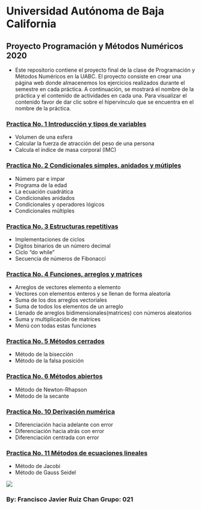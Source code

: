 # Universidad Autónoma  de Baja California 
## Proyecto Programación y Métodos Numéricos 2020
* Este repositorio contiene el proyecto final de la clase de Programación y Métodos Numéricos en la UABC. El proyecto consiste en crear una página web donde almacenemos los ejercicios realizados durante el semestre en cada práctica. A continuación, se mostrará el nombre de la práctica y el contenido de actividades en cada una. Para visualizar el contenido favor de dar clic sobre el hipervínculo que se encuentra en el nombre de la práctica. 

### [**Practica No. 1 Introducción y tipos de variables**](https://github.com/Franciscorc14/Proyecto_PyMN_2020/tree/main/Practica%201)
* Volumen de una esfera
* Calcular la fuerza de atracción del peso de una persona
* Calcula el índice de masa corporal (IMC)
### [**Practica No. 2 Condicionales simples, anidados y mútiples**](https://github.com/Franciscorc14/Proyecto_PyMN_2020/tree/main/Practica%202)
* Número par e impar
* Programa de la edad
* La ecuación cuadrática
* Condicionales anidados
* Condicionales y operadores lógicos
* Condicionales múltiples
### [**Practica No. 3 Estructuras repetitivas**](https://github.com/Franciscorc14/Proyecto_PyMN_2020/tree/main/Practica%203)
* Implementaciones de ciclos
* Dígitos binarios de un número decimal
* Ciclo “do while”
* Secuencia de números de Fibonacci
### [**Practica No. 4 Funciones, arreglos y matrices**](https://github.com/Franciscorc14/Proyecto_PyMN_2020/tree/main/Practica%204)
* Arreglos de vectores elemento a elemento
* Vectores con elementos enteros y se llenan de forma aleatoria
* Suma de los dos arreglos vectoriales
* Suma de todos los elementos de un arreglo
* Llenado de arreglos bidimensionales(matrices) con números aleatorios
* Suma y multiplicación de matrices
* Menú con todas estas funciones  

### [**Practica No. 5 Métodos cerrados**](https://github.com/Franciscorc14/Proyecto_PyMN_2020/tree/main/Practica%205)
* Método de la bisección
* Método de la falsa posición
### [**Practica No. 6 Métodos abiertos**](https://github.com/Franciscorc14/Proyecto_PyMN_2020/tree/main/Practica%206)
* Método de Newton-Rhapson
* Método de la secante
### [**Practica No. 10 Derivación numérica**](https://github.com/Franciscorc14/Proyecto_PyMN_2020/tree/main/Practica%2010)
* Diferenciación hacia adelante con error
* Diferenciación hacia atrás con error
* Diferenciación centrada con error
### [**Practica No. 11 Métodos de ecuaciones lineales**](https://github.com/Franciscorc14/Proyecto_PyMN_2020/tree/main/Practica%2011)
* Método de Jacobi
* Método de Gauss Seidel

![](https://experienciajoven.com/wp-content/uploads/2020/11/programacion_gamer_001.gif)
### By: Francisco Javier Ruiz Chan                       Grupo: 021
